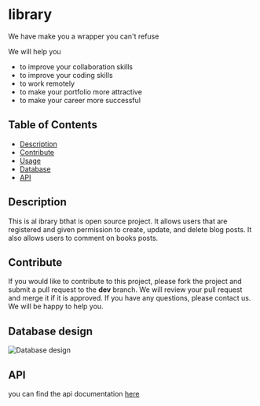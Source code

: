 # library


We have make you a wrapper you can't refuse

We will help you

- to improve your collaboration skills
- to improve your coding skills
- to work remotely
- to make your portfolio more attractive
- to make your career more successful

## Table of Contents

* [Description](#description)
* [Contribute](#contribute)
* [Usage](#usage)
* [Database](#database)
* [API](#api)

## Description

This is al ibrary bthat is open source project. It allows users that are registered and given permission to create, update, and delete blog posts. It also allows users to comment on books posts.

## Contribute

If you would like to contribute to this project, please fork the project and submit a pull request to the **dev** branch. We will review your pull request and merge it if it is approved. If you have any questions, please contact us. We will be happy to help you.

## Database design

![Database design](./db-design.jpg)

## API

you can find the api documentation [here](doc.md)
